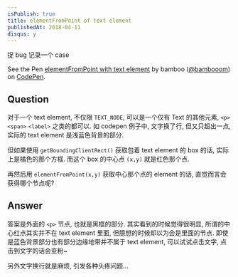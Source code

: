 ```yaml
---
isPublish: true
title: elementFromPoint of text element
publishedAt: 2018-04-11
disqus: y
---
```


捉 bug 记录一个 case


<p data-height="300" data-theme-id="33133" data-slug-hash="aYMYpE" data-default-tab="result" data-user="bambooom" data-embed-version="2" data-pen-title="elementFromPoint with text element" class="codepen">See the Pen <a href="https://codepen.io/bambooom/pen/aYMYpE/">elementFromPoint with text element</a> by bamboo (<a href="https://codepen.io/bambooom">@bambooom</a>) on <a href="https://codepen.io">CodePen</a>.</p>
<script async src="https://static.codepen.io/assets/embed/ei.js"></script>


## Question

对于一个 text element, 不仅限 `TEXT_NODE`, 可以是一个仅有 Text 的其他元素, `<p>` `<span>` `<label>` 之类的都可以.
如 codepen 例子中, 文字换了行, 但又只超出一点, 实际的 text element 是浅蓝色背景的部分.

但如果使用 `getBoundingClientRect()` 获取包着 text element 的 box 的话, 实际上是橘色的那个方框. 而这个 box 的中心点 `(x,y)` 就是红色那个点.

再然后用 `elementFromPoint(x,y)` 获取中心那个点的 element 的话, 直觉而言会获得哪个节点呢?

## Answer

答案是外面的 `<p>` 节点, 也就是黑框的部分. 其实看到的时候觉得很明显, 所谓的中心红点其实并不在 text element 里面, 但臆想的时候却以为会是里面的节点.
即使是蓝色背景部分也有部分边缘地带并不属于 text element, 可以试试点击文字, 点击到文字的话会变粉~

另外文字换行就是麻烦, 引发各种头疼问题...
